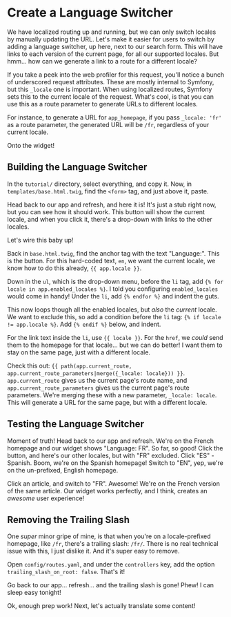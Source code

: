 # Create a Language Switcher

We have localized routing up and running, but we can only switch locales
by manually updating the URL. Let's make it easier for users to switch
by adding a language switcher, up here, next to our search form. This will
have links to each version of the current page, for all our supported
locales. But hmm... how can we generate a link to a route for a different
locale?

If you take a peek into the web profiler for this request, you'll notice a bunch of
underscored request attributes. These are mostly internal to Symfony, but this
`_locale` one is important. When using localized routes, Symfony sets this
to the current locale of the request. What's cool, is that you can use this
as a route parameter to generate URLs to different locales.

For instance, to generate a URL for `app_homepage`, if you pass `_locale: 'fr'`
as a route parameter, the generated URL will be `/fr`, regardless of your
current locale.

Onto the widget!

## Building the Language Switcher

In the `tutorial/` directory, select everything, and copy it. Now, in
`templates/base.html.twig`, find the `<form>` tag, and just above it,
paste.

Head back to our app and refresh, and here it is! It's just a stub right now,
but you can see how it should work. This button will show the current locale,
and when you click it, there's a drop-down with links to the other locales.

Let's wire this baby up!

Back in `base.html.twig`, find the anchor tag with the text "Language:". This
is the button. For this hard-coded text, `en`, we want the current locale,
we know how to do this already, `{{ app.locale }}`.

Down in the `ul`, which is the drop-down menu, before the `li` tag, add
`{% for locale in app.enabled_locales %}`. I told you configuring `enabled_locales`
would come in handy! Under the `li`, add `{% endfor %}` and indent the guts.

This now loops though all the enabled locales, but *also* the *current* locale.
We want to exclude this, so add a condition before the `li` tag:
`{% if locale != app.locale %}`. Add `{% endif %}` below, and indent.

For the link text inside the `li`, use `{{ locale }}`. For the `href`, we
*could* send them to the homepage for that locale... but we can do
better! I want them to stay on the same page, just with a different locale.

Check this out:
`{{ path(app.current_route, app.current_route_parameters|merge({_locale: locale})) }}`.
`app.current_route` gives us the current page's route name, and
`app.current_route_parameters` gives us the current page's route parameters.
We're merging these with a new parameter, `_locale: locale`. This will
generate a URL for the same page, but with a different locale.

## Testing the Language Switcher

Moment of truth! Head back to our app and refresh. We're on the French
homepage and our widget shows "Language: FR". So far, so good! Click
the button, and here's our other locales, but with "FR" excluded. Click
"ES" - Spanish. Boom, we're on the Spanish homepage! Switch to
"EN", yep, we're on the un-prefixed, English homepage.

Click an article, and switch to "FR". Awesome! We're on the French version
of the same article. Our widget works perfectly, and I think, creates an
*awesome* user experience!

## Removing the Trailing Slash

One *super* minor gripe of mine, is that when you're on a locale-prefixed
homepage, like `/fr`, there's a trailing slash: `/fr/`. There is no real
technical issue with this, I just dislike it. And it's super easy to
remove.

Open `config/routes.yaml`, and under the `controllers` key, add the option
`trailing_slash_on_root: false`. That's it!

Go back to our app... refresh... and the trailing slash is gone! Phew!
I can sleep easy tonight!

Ok, enough prep work! Next, let's actually translate some content!
